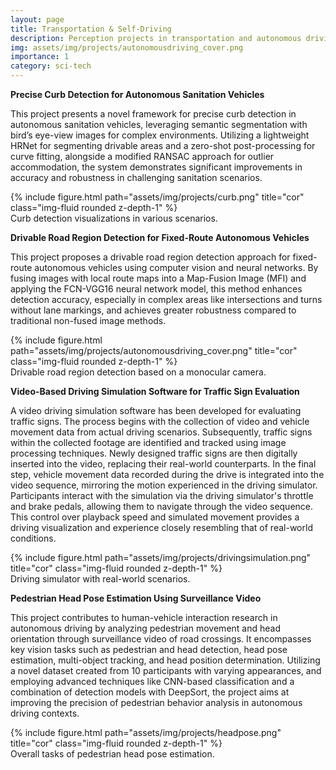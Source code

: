 ```yaml
---
layout: page
title: Transportation & Self-Driving
description: Perception projects in transportation and autonomous driving.
img: assets/img/projects/autonomousdriving_cover.png
importance: 1
category: sci-tech
---
```


**Precise Curb Detection for Autonomous Sanitation Vehicles**

This project presents a novel framework for precise curb detection in autonomous sanitation vehicles, leveraging semantic segmentation with bird’s eye-view images for complex environments. Utilizing a lightweight HRNet for segmenting drivable areas and a zero-shot post-processing for curve fitting, alongside a modified RANSAC approach for outlier accommodation, the system demonstrates significant improvements in accuracy and robustness in challenging sanitation scenarios.

<div class="row">
    <div class="col-sm mt-3 mt-md-0">
        {% include figure.html path="assets/img/projects/curb.png" title="cor" class="img-fluid rounded z-depth-1" %}
    </div>
</div>
<div class="caption">
    Curb detection visualizations in various scenarios.
</div>

**Drivable Road Region Detection for Fixed-Route Autonomous Vehicles**

This project proposes a drivable road region detection approach for fixed-route autonomous vehicles using computer vision and neural networks. By fusing images with local route maps into a Map-Fusion Image (MFI) and applying the FCN-VGG16 neural network model, this method enhances detection accuracy, especially in complex areas like intersections and turns without lane markings, and achieves greater robustness compared to traditional non-fused image methods.

<div class="row">
    <div class="col-sm mt-3 mt-md-0">
        {% include figure.html path="assets/img/projects/autonomousdriving_cover.png" title="cor" class="img-fluid rounded z-depth-1" %}
    </div>
</div>
<div class="caption">
    Drivable road region detection based on a monocular camera.
</div>

**Video-Based Driving Simulation Software for Traffic Sign Evaluation**

A video driving simulation software has been developed for evaluating traffic signs. The process begins with the collection of video and vehicle movement data from actual driving scenarios. Subsequently, traffic signs within the collected footage are identified and tracked using image processing techniques. Newly designed traffic signs are then digitally inserted into the video, replacing their real-world counterparts. In the final step, vehicle movement data recorded during the drive is integrated into the video sequence, mirroring the motion experienced in the driving simulator. Participants interact with the simulation via the driving simulator's throttle and brake pedals, allowing them to navigate through the video sequence. This control over playback speed and simulated movement provides a driving visualization and experience closely resembling that of real-world conditions.

<div class="row">
    <div class="col-sm mt-3 mt-md-0">
        {% include figure.html path="assets/img/projects/drivingsimulation.png" title="cor" class="img-fluid rounded z-depth-1" %}
    </div>
</div>
<div class="caption">
    Driving simulator with real-world scenarios.
</div>

**Pedestrian Head Pose Estimation Using Surveillance Video**

This project contributes to human-vehicle interaction research in autonomous driving by analyzing pedestrian movement and head orientation through surveillance video of road crossings. It encompasses key vision tasks such as pedestrian and head detection, head pose estimation, multi-object tracking, and head position determination. Utilizing a novel dataset created from 10 participants with varying appearances, and employing advanced techniques like CNN-based classification and a combination of detection models with DeepSort, the project aims at improving the precision of pedestrian behavior analysis in autonomous driving contexts.

<div class="row">
    <div class="col-sm mt-3 mt-md-0">
        {% include figure.html path="assets/img/projects/headpose.png" title="cor" class="img-fluid rounded z-depth-1" %}
    </div>
</div>
<div class="caption">
    Overall tasks of pedestrian head pose estimation.
</div>
